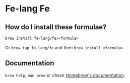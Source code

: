 # Fe-lang Fe

## How do I install these formulae?

`brew install fe-lang/fe/<formula>`

Or `brew tap fe-lang/fe` and then `brew install <formula>`.

## Documentation

`brew help`, `man brew` or check [Homebrew's documentation](https://docs.brew.sh).
